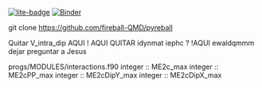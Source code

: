 [![lite-badge](https://jupyterlite.rtfd.io/en/latest/_static/badge.svg)](https://fireball-QMD.github.io/pyreball)
[![Binder](https://mybinder.org/badge_logo.svg)](https://mybinder.org/v2/gh/fireball-QMD/pyreball/HEAD?labpath=examples/pyreball_skeleton.ipynb)

git clone https://github.com/fireball-QMD/pyreball


Quitar V_intra_dip  AQUI
 ! AQUI QUITAR idynmat iephc ?
  !AQUI  ewaldqmmm dejar preguntar a Jesus

 progs/MODULES/interactions.f90
      integer :: ME2c_max
         integer :: ME2cPP_max
         integer :: ME2cDipY_max
         integer :: ME2cDipX_max
